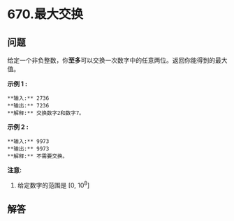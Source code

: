 # 670.最大交换

## 问题

给定一个非负整数，你**至多**可以交换一次数字中的任意两位。返回你能得到的最大值。

**示例 1 :**

```
**输入:** 2736
**输出:** 7236
**解释:** 交换数字2和数字7。

```

**示例 2 :**

```
**输入:** 9973
**输出:** 9973
**解释:** 不需要交换。

```

**注意:**

1. 给定数字的范围是 [0, 10<sup>8</sup>]



## 解答

